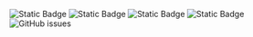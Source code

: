 ![Static Badge](https://img.shields.io/badge/blacklists-61-000000) ![Static Badge](https://img.shields.io/badge/blacklisted-2935740-cc0000) ![Static Badge](https://img.shields.io/badge/whitelisted-2251-00CC00) ![Static Badge](https://img.shields.io/badge/streaming_blacklist-28107-000000) ![GitHub issues](https://img.shields.io/github/issues/fabriziosalmi/blacklists)
